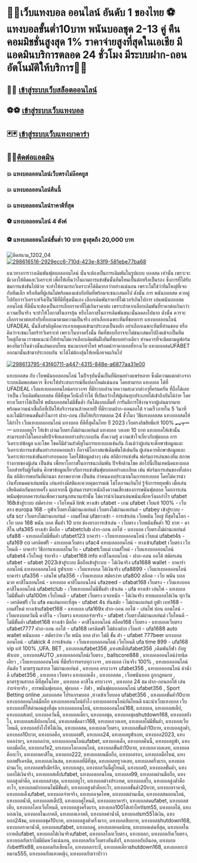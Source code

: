 <H1>👟👟เว็บแทงบอล ออนไลน์ อันดับ 1 ของไทย ⚽ แทงบอลขั้นต่ำ10บาท พนันบอลชุด 2-13 คู่ คืนคอมมิชชั่นสูงสุด 1% ราคาจ่ายสูงที่สุดในเอเชีย มีแอดมินบริการตลอด 24 ชั่วโมง มีระบบฝาก-ถอนอัตโนมัติให้บริการ👟👟</H1>

## **🎰🎰 [เข้าสู่ระบบเว็บสล็อตออนไลน์](https://rb.gy/nlygyh)**

## **⚽⚽ [เข้าสู่ระบบเว็บแทงบอล](https://rb.gy/nlygyh)**

## **🃏🃏 [เข้าสู่ระบบเว็บแทงบาคาร่า](https://rb.gy/nlygyh)**

## **🎁🎁[ติดต่อแอดมิน](https://page.line.me/588yvjjc)**

### 💥 แทงบอลออนไลน์เว็บตรงไม่ล๊อคยูส
### 💥 แทงบอลออนไลน์คืนนี้
### 💥 แทงบอลออนไลน์ราคาดีที่สุด
### ⚽ แทงบอลออนไลน์ 4 ตังค์
### ⚽ แทงบอลออนไลน์ขั้นต่ำ 10 บาท สูงสุดถึง 20,000 บาท

![ติดสนาม_1202_04](https://github.com/Kamjaka01/Kamjaka01/assets/157595067/8b861af0-5e8c-4518-9fb7-2d4ca0a7bb77)
[![298616516-2929ecc6-710d-423e-83f9-581ebe77ba68](https://github.com/Hakhuamg/Hakhuamg/assets/157633242/32eacf1e-d990-45c4-949d-9ecdbaf720df)](https://rb.gy/nlygyh)

แนวทางการวางเดิมพันฟุตบอลออนไลน์ นั้นจะต้องเป็นการเดิมพันในรูปแบบ บอลสด เท่านั้น เพราะจะมีเวลาให้คิดและวิเคราะห์ เพื่อให้เห็นว่าในเกมการแข่งขันนั้นทีมไหนเป็นต่อหรือเป็นรอง ซึ่งการที่ได้รับชมการแข่งขันไปด้วย จะทำให้สามารถวิเคราะห์ได้ดีมากกว่าอย่างแน่นอน เพราะไม่ใช่ว่าทีมใหญ่ที่เจอกับทีมเล็ก หรือทีมที่ผู้เล่นไม่พร้อมลงแข่งกับทีมที่พร้อมจะชนะเสมอไป ดังนั้น การ พนันบอลสด ควบคู่ไปกับการวิเคราะห์จึงเป็นวิธีที่ดีที่สุดนั่นเอง
เลือกเดิมพันราคาที่ไม่เวอร์เกินไปการ เล่นพนันบอลสดออนไลน์ ที่ดีนั้นจะต้องเป็นการเลือกราคาที่ไม่เกินราคาต่อ เพราะถ้าหากเลือกเดิมพันที่ราคาต่อเกินกว่าความเป็นจริง จะทำให้โอกาสในการลุ้น หรือโอกาสในการเดิมพันชนะนั้นลดลงไปมาก ดังนั้น ควรจะเลือกราคาต่อเท่ากับที่ออกมาตามความเป็นจริง
อย่าเลือกเฉพาะทีมที่ชอบการ แทงบอลออนไลน์ UFADEAL นั้นสิ่งสำคัญคือควรเอาเหตุผลเข้ามาประอบเป็นหลัก อย่าเลือกเฉพาะทีมที่ท่านชอบ หรือคิดว่าจะชนะโดยร้ารวิเคราะห์ เพราะในบางครั้งนั้น ทีมที่ชอบก็อาจจะไม่ชนะเสมอไปถึงแม้จะเป็นทีมใหญ่ก็ตาม เราขอแนะนำให้ท่านไม่ควรเลือกเดิมพันฝั่งทีมที่ชอบอย่างเดียว ท่านควรที่จะติดตามดูฟอร์มของทีมว่าในช่วงนั้นเล่นแบบไหน ชนะมากเท่าไหร่ พร้อมนำราคาบอลที่ทางเว็บ แทงบอลสดUFABET ออกมานั้นเข้ามาประกอบกัน จะได้ไม่ต้องลุ้นให้เหนื่อยจนเกินไป

[![298613795-43f40711-a447-4315-848e-a6877aa31e00](https://github.com/Hakhuamg/Hakhuamg/assets/157633242/202b5822-087f-4366-8108-6c53bb86f536)](https://rb.gy/nlygyh)

แทงบอลสด กับ เว็บพนันบอลออนไลน์ ในปัจจุบันนั้นเป็นที่นิยมอย่างแพร่หลาย ซึ่งมีความแตกต่างจากระบบเดิมพอสมควร ซึ่งจะให้ประสบการณ์ที่แปลกใหม่แน่นอน โดยสามารถ แทงบอล ได้ที่ UFADEAL เว็บแทงบอลออนไลน์ครบวงจร ที่มีระบบอำนวยความสะดวกต่างๆที่ครนครัน ที่ถือได้เลยว่าเป็น เว็บเดิมพันบอลสด ที่ดีที่สุดเว็บนึงก็ว่าได้ ที่เปิดกว้างให้ผู้เล่นทุกประเภทได้เข้าถึงกันได้ง่าย โดยทางเว็บเราได้เปิดให้ พนันบอลสดไม่มีขั้นต่ำ กันได้แบบเต็มที่ การันตีการใช้งานจากผู้เล่นมากมาย พร้อมความน่าเชื่อถือที่เปิดให้บริการมาแล้วหลายปี ที่มีระบบฝาก-ถอนออโต้ รวดเร็วภายใน 5 วินาที และไม่มีกำหนดขั้นต่ำในการ ฝาก-ถอน เปิดให้บริการตลอด 24 ชั่วโมง
วิธีแทงบอลสด แทงบอลสดให้ได้กำไร
เว็บแทงบอลออนไลน์ แทงบอล ที่ดีที่สุดในไทย ปี 2023 เว็บตรงลิขสิทธิ์แท้ 100%
︻┳═一 แทงบอลยูโร ให้เข้า ผ่านเว็บตรงไม่ผ่านเอเย่นต์ แทงบอล วอเลท 10 บาท
แทงบอลให้เข้านั้น สามารถทำได้โดยอาศัยปัจจัยหลายอย่างประกอบกัน ทั้งความรู้ ความเข้าใจเกี่ยวกับฟุตบอล การวิเคราะห์ข้อมูล และโชค
โชคก็มีส่วนสำคัญในการแทงบอลเช่นกัน ถึงแม้ว่าผู้เล่นจะศึกษาข้อมูลและวิเคราะห์การแข่งขันอย่างรอบคอบแล้ว ก็อาจมีโอกาสแพ้เดิมพันได้เช่นกัน
ผู้เล่นควรศึกษาข้อมูลและวิเคราะห์การแข่งขันอย่างรอบคอบ โดยใช้ข้อมูลต่างๆ เช่น สถิติการแข่งขัน ฟอร์มการเล่นของทีม สภาพร่างกายของผู้เล่น เป็นต้น เพื่อหาโอกาสในการชนะเดิมพัน
ปัจจัยด้านโชค
ต่อไปนี้เป็นเทคนิคแทงบอลโลกสำหรับผู้เริ่มต้น
ศึกษาข้อมูลเกี่ยวกับการแข่งขันฟุตบอลอย่างละเอียด เช่น ฟอร์มการเล่นของทั้งสองทีม สถิติการพบกันที่ผ่านมา สภาพอากาศ เป็นต้น
กำหนดงบประมาณในการแทงบอล โดยไม่ควรนำเงินทั้งหมดมาเล่นพนัน
เล่นอย่างมีสติและควบคุมอารมณ์ ไม่โลภจนเกินไป
รู้จักการหยุดพัก เมื่อเล่นเสียติดต่อกันหลายครั้ง
นอกจากนี้ ผู้เล่นควรตระหนักถึงความเสี่ยงของการพนันฟุตบอล โดยการเล่นพนันฟุตบอลควรเล่นเพื่อความสนุกสนานเท่านั้น ไม่ควรนำเงินมาเล่นพนันเพื่อหวังผลกำไร
ufabet 168เข้าสู่ระบบ สมัครง่าย - เว็บไหนดี link ทางเข้า ufabet - เกม ufabet เว็บแท้ 100% - เว็บตรง europa 168 - ยูฟ่าเว็บตรงไม่ผ่านเอเย่นต์ เว็บตรงไม่ผ่านเอเย่นต์ - ufabey เข้าสู่ระบบ - ufa scr เว็บตรงไม่ผ่านเอเย่นต์ - เกมส์ใหม่ ufaทางเข้า - การเข้าเล่น เว็บพนัน ใหญ่ ที่สุดในโลก - เว็บ บอล 168 พนัน บอล ขั้นต่ํา 10 บาท ช่องทางการเข้าเล่น - เว็บตรง เว็บพนันขั้นต่ำ 10 บาท - คาสิโน ufa365 ทางเข้า มือถือ - ufabetclub ฝาก-ถอน ออโต้ - แทงบอล เว็บตรงไม่ผ่านเอเย่นต์ ufa88 - แทงบอลไม่มีขั้นต่ำ ufabet123 บาคาร่า - เว็บแทงบอลออนไลน์ เว็บแม่ ufabet4s - ufa169 co เครดิตฟรี - แทงบอลเว็บตรง ufac4 แทงบอลออนไลน์ - ทางเข้าufabet เว็บตรง เว็บไหนดี - บาคาร่า วิธีการแทงบอลในเว็บ - ufabetเว็บแม่ เกมส์ใหม่ - เว็บแทงบอลออนไลน์ ufabet4 เว็บใหญ่ จ่ายจริง - ufabet168 info คาสิโนออนไลน์ - ฝาก-ถอน ออโต้ สมัครเล่น ufabet - ufabet 2023เข้าสู่ระบบ มือถือเข้าสู่ระบบ - ได้เงินจริง ufa1688 wallet - บาคาร่าออนไลน์ แทงบอลออนไลน์ ยูฟ่าเบท - เว็บแทงบอล ได้เงินจริง ufa8899 - เว็บแทงบอลออนไลน์ บาคาร่า ufa356 - เล่นไพ่ ufa356 - เว็บแทงบอล สมัครง่าย ufa800 สล็อต - เว็บ พนัน บอล มวย คาสิโนออนไลน์ - แทงบอล คาสิโนออนไลน์ ufazeed - ufabat168 เว็บตรง - เว็บแทงบอล คาสิโนออนไลน์ ufabetclub - เว็บแทงบอลไม่มีขั้นต่ํา เข้าเล่น - ufa ทางเข้า เล่นไพ่ - แทงบอลไม่มีขั้นต่ำ ufa100m เว็บไหนดี - ufabet เว็บตรง แจกหนัก - ได้เงินจริง ทายผลบอลได้เงิน ทุกวัน - เครดิตฟรี เว็บ ufa คนเล่นเยอะที่สุด - ufabet 4s ทันสมัย - ไม่ผ่านเอเย่นต์ ยูฟ่า เบท168 - เกมส์ใหม่ ทางเข้าufabet168 - แทงบอล ufa169x ฝาก-ถอน ออโต้ - เล่นไพ่ บ่อน ออนไลน์ - เว็บแทงบอลวันนี้ คาสิโน - เว็บตรง แทงบอลจ่ายจริง - ufabet เว็บตรงไม่ผ่านเอเย่นต์ เว็บไหนดี - ไม่มีขั้นต่ำ ufabet168 ทางเข้า มือถือ - คาสิโนออนไลน์ สล็อต168 เว็บตรง - แทงบอลเว็บตรง ufabet7777 ฝาก-ถอน ออโต้ - ufa168 เครดิตฟรี ไม่ต้องฝาก เว็บแท้ - ufa1688 auto wallet พนันบอล - สมัครง่าย เว็บ พนัน บอล ฝาก ไม่มี ขั้น ต่ํา - ufabet 777beer แทงบอลออนไลน์ - ufakick 4 การเข้าเล่น - เว็บแทงบอลออนไลน์ เว็บไหนดี ufa time 899 - ufa168 vip แท้ 100% ,UFA. BET , แทงบอลufabet356 ,แทงสเต็ปufabet356 ,เดิมพันกีฬา กับยูฟ่าเบท , เเทงบอลAUTO ,แทงบอลออนไลน์เว็บตรง , ballscore888 , แทงบอลออนไลน์ง่ายนิดเดียว , เว็บแทงบอลออนไลน์ ที่มีบริการครบทุกวงจร , แทงบอล เงินจริง 100% , แทงบอลออนไลน์อันดับ 1 มาตรฐานสากล ไม่ผ่านเอเย่นต์ , แทงบอล ครบวงจร ufabet356 , แทงบอลออนไลน์ ค่าน้ำดี ufabet356 , แทงบอล เว็บตรง แทงบอลเต็ง , แทงบอลสด , เว็บพนันบอล ถูกกฎหมาย , มาตรฐานสากล ดีที่สุดในไทย , แทงบอล คาสิโน ครบวงจร , แทงบอล 24 ชม ฝาก-ถอนออโต้ เล่นง่ายจ่ายจริง , การพนันฟุตบอล, ฟุตบอล - กีฬา , พนันฟุตบอลออนไลน์ ufabet356 , Sport Betting online ,ผลบอลสด โปรแกรมบอล ,ทางเข้าเว็บบอล ufabet356 , แทงบอลขั้นต่ำ10บาท แทงบอลออนไลน์มือถือ แทงบอลออนไลน์ยังไง แทงบอลออนไลน์อันไหนดี แนะนำเว็บแทงบอล เว็บแทงบอลที่ให้ค่าคอมสูงที่สุด
แทงบอลออนไลน์, แทงบอลออนไลน์168, แทงบอล, แทงบอลสเต็ป, แทงบอลสเตป, แทงบอลวันนี้, แทงบอลเดี่ยว, แทงบอลชุด, แทงบอลชุดshutdown168, แทงบอลยังไง, แทงบอลสเต็ปออนไลน์, แทงบอลชัดดาว168, แทงบอลวอเลท, แทงบอลไม่มีขั้นต่ำ, แทงบอลเว็บไหนดี, แทงบอลยังไงให้ได้เงิน, แทงบอลสด, แทงบอลเว็บตรง, แทงบอลขั้นต่ำ10บาท, แทงบอลสูงต่ำ, แทงบอล10บาท, แทงบอลคือ, แทงบอลฟรี, แทงบอล24, แทงบอลยูฟ่าเบท, แทงบอล2023, แทงบอลง่ายๆ, แทงบอลง่าย, แทงบอลออนไลน์ufabet, แทงบอลเต็ง, แทงบอลคืนนี้, แทงบอลยูฟ่า, แทงบอลมือถือ, แทงบอล1x2, แทงบอลโลกออนไลน์, แทงบอลขั้นต่ํา10บาท, แทงบอลวอลเลท, แทงบอลคืออะไร, แทงบอลคาสิโน, แทงบอล222, แทงบอลบนมือถือ, แทงบอลรอง, แทงบอลมือใหม่, แทงบอลฟรีเครดิต, แทงบอลเงินสด, แทงบอลที่ดีที่สุด, แทงบอลทรูวอเลท, แทงบอลครึ่งแรก, แทงบอลผ่านเว็บ, แทงบอลพรีเมียร์ลีก, แทงบอลสูง, แทงบอลวันนี้คู่ไหนดี, แทงบอล0, แทงบอลขั้นต่ำ, แทงบอลได้เงินจริง, แทงบอลสเต็ปufabet, แทงบอลออนไลน, แทงบอล99, แทงบอลผ่านมือถือ, แทงบอลสูงต่ำคือ, แทงบอลล่าสุด, แทงบอลยูโร, แทงบอลต่างประเทศ, แทงบอลสโบ, แทงบอลสูงต่ำคืออะไร, แทงบอลฝากถอนไม่มีขั้นต่ำ, แทงบอลสูงต่ําคืออะไร, แทงบอลขั้นต่ำ20บาท, แทงบอลราคาดี, แทงบอลเต็งufabet, แทงบอลจ่ายจริง, แทงบอลจุดโทษ, แทงบอลผ่านเน็ต, แทงบอลสดออนไลน์, แทงบอลน้ำดี, แทงบอลสเต็ป3, แทงบอลคู่ไหนดี, แทงบอลบาคาร่า, แทงบอลสดufabet, แทงบอลสเต็บ, แทงบอลโลกเว็บไหนดี, แทงบอลสูงครึ่งแรก, แทงบอล100ได้เท่าไหร่lsm55, แทงบอลได้, แทงบอลเงิน, แทงบอลในเกาหลี, แทงบอลเกาหลี, แทงบอลค่าน้ำดี, แทงบอลlsm55ได้เงิน, แทงบอล24ชม, แทงบอลชุด10บาท, แทงบอลสูงต่ำครึ่งแรก, แทงบอลสิบบาท, แทงบอลshutdown168, แทงบอลราคาน้ำดี, แทงบอลufaฺbet, แทงบอลคู่, แทงบอลยอดนิยม, แทงบอลเด่นที่สุด, แทงบอลในเกาหลีufabet, แทงบอลได้เงินจริงufabet, แทงบอลโลกเว็บตรง, แทงบอลก, แทงบอลกับเว็บตรง, แทงบอลกับเราไม่มีผิดหวังแน่นอน, แทงบอลกับเว็บตรงอันดับ1, แทงบอลกับอีฉอด, แทงบอลกับbetflix88, แทงบอลกับเซียนโอ, แทงบอลกระบี่, แทงบอลเดี่ยวshutdown168, แทงบอลกะบ่หมาน555, แทงบอลกับแทงหญิง, แทงบอลกับเราป่าวว

